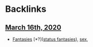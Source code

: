 
# Backlinks
## [March 16th, 2020](<March 16th, 2020.md>)
- [Fantasies](<Fantasies.md>) [*?]([status fantasies](<status fantasies.md>)), [sex](<sex.md>),

